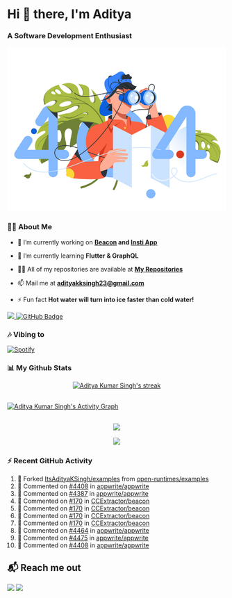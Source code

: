 <h1 align="left"> Hi 👋 there, I'm Aditya</h1>
<!-- <p align="center">
    
[![Typing SVG](https://readme-typing-svg.herokuapp.com?color=%2336BCF7&size=40&center=true&lines=Hi+There!;I'm+Aditya)](https://git.io/typing-svg)
    
</p> -->
<h3 align="left">A Software Development Enthusiast</h3>
<img src="./aditya-home.jpg" />

### 🙋‍♂️ About Me

- 🔭 I’m currently working on **[Beacon](https://github.com/CCExtractor/beacon) and [Insti App](https://github.com/IIT-BHU-InstiApp/IIT-BHU-app)**

- 🌱 I’m currently learning **Flutter & GraphQL**

- 👨‍💻 All of my repositories are available at **[My Repositories](https://github.com/ItsAdityaKSingh?tab=repositories)**

- 📫 Mail me at **adityakksingh23@gmail.com**

- ⚡ Fun fact **Hot water will turn into ice faster than cold water!**


<p align="left">
<a href="https://github.com/ItsAdityaKSingh/github-profile-views-counter">
    <img src="https://komarev.com/ghpvc/?username=itsadityaksingh">
</a> <a href="https://github.com/itsadityaksingh?tab=followers"><img src="https://img.shields.io/github/followers/itsadityaksingh?label=Followers&style=social" alt="GitHub Badge"></a>
</p>
  
### 🎶 Vibing to
[![Spotify](https://spotify-live.vercel.app/api/spotify)](https://open.spotify.com/artist/6VuMaDnrHyPL1p4EHjYLi7?si=3cl_3ZkyRLWj-AUGzT867g)

### 📊 My Github Stats
<!-- [![𝚝𝚛𝚘𝚙𝚑𝚢](https://github-profile-trophy.vercel.app/?username=ItsAdityaKSingh&column=8&margin-w=15&margin-h=15&no-bg=true&no-frame=true&theme=juicyfresh)](https://github.com/ItsAdityaKSingh)

<p align="center">
  <a>
    <img height="150" width="150" src="https://github.com/JayantGoel001/JayantGoel001/blob/master/PNG/left.png">
    <img align="center" src="https://github-readme-streak-stats.herokuapp.com/?user=ItsAdityaKSingh&theme=dark&hide_border=true"/>
    <img height="150" width="150" src="https://github.com/JayantGoel001/JayantGoel001/blob/master/PNG/right.png">
  </a>
</p> -->

<p align="center">
    <a href="https://github.com/SubhamRaoniar28/github-readme-streak-stats">
        <img title="🔥 Get streak stats for your profile at git.io/streak-stats" alt="Aditya Kumar Singh's streak" src="https://github-readme-streak-stats.herokuapp.com/?user=ItsAdityaKSingh&theme=highcontrast&hide_border=true&background=0D1117"/>
    </a>
</p>



<br/>
<a href="https://github.com/kailash360/github-readme-activity-graph"><img alt="Aditya Kumar Singh's Activity Graph" src="https://activity-graph.herokuapp.com/graph?username=itsadityaksingh&bg_color=0D1117&color=FF8539&line=FF8539&point=FFFFFF&hide_border=true" /></a>
<br/>
<br/>
<p align="center"><img src="https://github-readme-stats.vercel.app/api/top-langs/?username=itsadityaksingh&layout=compact"/></p>
<p align="center"><img src="https://github-readme-stats.vercel.app/api?username=ItsAdityaKSingh&show_icons=true&theme=swift" /></p>

### ⚡ Recent GitHub Activity
<!--RECENT_ACTIVITY:start-->
1. 🔱 Forked [ItsAdityaKSingh/examples](https://github.com/ItsAdityaKSingh/examples) from [open-runtimes/examples](https://github.com/open-runtimes/examples)
2. 💬 Commented on [#4408](https://github.com/appwrite/appwrite/issues/4408#issuecomment-1284327975) in [appwrite/appwrite](https://github.com/appwrite/appwrite)
3. 💬 Commented on [#4387](https://github.com/appwrite/appwrite/issues/4387#issuecomment-1284324176) in [appwrite/appwrite](https://github.com/appwrite/appwrite)
4. 💬 Commented on [#170](https://github.com/CCExtractor/beacon/pull/170#issuecomment-1279929541) in [CCExtractor/beacon](https://github.com/CCExtractor/beacon)
5. 💬 Commented on [#170](https://github.com/CCExtractor/beacon/pull/170#issuecomment-1279925880) in [CCExtractor/beacon](https://github.com/CCExtractor/beacon)
6. 💬 Commented on [#170](https://github.com/CCExtractor/beacon/pull/170#issuecomment-1279720824) in [CCExtractor/beacon](https://github.com/CCExtractor/beacon)
7. 💬 Commented on [#170](https://github.com/CCExtractor/beacon/pull/170#issuecomment-1279417246) in [CCExtractor/beacon](https://github.com/CCExtractor/beacon)
8. 💬 Commented on [#4464](https://github.com/appwrite/appwrite/issues/4464#issuecomment-1279270561) in [appwrite/appwrite](https://github.com/appwrite/appwrite)
9. 💬 Commented on [#4475](https://github.com/appwrite/appwrite/issues/4475#issuecomment-1279270362) in [appwrite/appwrite](https://github.com/appwrite/appwrite)
10. 💬 Commented on [#4408](https://github.com/appwrite/appwrite/issues/4408#issuecomment-1278644463) in [appwrite/appwrite](https://github.com/appwrite/appwrite)
<!--RECENT_ACTIVITY:end-->



## 📬 Reach me out
<p align="left">
<a href = "https://www.linkedin.com/in/itsadityaksingh/"><img src="https://img.icons8.com/fluent/48/000000/linkedin.png"/></a>
<a href = "https://www.instagram.com/itsadityaksingh/"><img src="https://img.icons8.com/fluent/48/000000/instagram-new.png"/></a>
</p>
